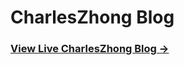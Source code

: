 CharlesZhong Blog
========

### [View Live CharlesZhong Blog &rarr;](https://xiaohao.website)

```### [View Live CharlesZhong Blog &rarr;](https://xiaohao.github.io)
